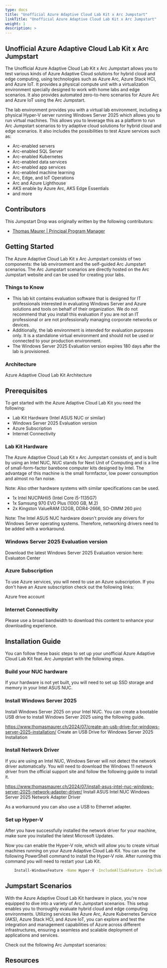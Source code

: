 ```yaml
---
type: docs
title: "Unofficial Azure Adaptive Cloud Lab Kit x Arc Jumpstart"
linkTitle: "Unofficial Azure Adaptive Cloud Lab Kit x Arc Jumpstart"
weight: 1
description: >
---
```


## Unofficial Azure Adaptive Cloud Lab Kit x Arc Jumpstart

The Unofficial Azure Adaptive Cloud Lab Kit x Arc Jumpstart allows you to test various kinds of Azure Adaptive Cloud solutions for hybrid cloud and edge computing, using technologies such as Azure Arc, Azure Stack HCI, and Azure IoT. It provides a physical compute unit with a virtualization environment specially designed to work with home labs and edge scenarios. It also provides automated zero-to-hero scenarios for Azure Arc and Azure IoT using the Arc Jumpstart.

The lab environment provides you with a virtual lab environment, including a physical Hyper-V server running Windows Server 2025 which allows you to run virtual machines. This allows you to leverage this as a platform to run Arc Jumpstart scenarios to try adaptive cloud solutions for hybrid cloud and edge scenarios. It also includes the possibilities to test Azure services such as:

- Arc-enabled servers
- Arc-enabled SQL Server
- Arc-enabled Kubernetes
- Arc-enabled data services
- Arc-enabled app services
- Arc-enabled machine learning
- Arc, Edge, and IoT Operations
- Arc and Azure Lighthouse
- AKS enable by Azure Arc, AKS Edge Essentials
- and more

## Contributors

This Jumpstart Drop was originally written by the following contributors:

- [Thomas Maurer | Principal Program Manager](https://www.linkedin.com/in/thomasmaurer2)

## Getting Started

The Azure Adaptive Cloud Lab Kit x Arc Jumpstart consists of two components: the lab environment and the self-guided Arc Jumpstart scenarios. The Arc Jumpstart scenarios are directly hosted on the Arc Jumpstart website and can be used for creating your labs.

### Things to Know 

- This lab kit contains evaluation software that is designed for IT professionals interested in evaluating Windows Server and Azure solutions and tools on behalf of their organization. We do not recommend that you install this evaluation if you are not an IT professional or are not professionally managing corporate networks or devices.
- Additionally, the lab environment is intended for evaluation purposes only. It is a standalone virtual environment and should not be used or connected to your production environment.
- The Windows Server 2025 Evaluation version expires 180 days after the lab is provisioned.

### Architecture

Azure Adaptive Cloud Lab Kit Architecture

## Prerequisites

To get started with the Azure Adaptive Cloud Lab Kit you need the following:

- Lab Kit Hardware (Intel ASUS NUC or similar)
- Windows Server 2025 Evaluation version
- Azure Subscription
- Internet Connectivity

### Lab Kit Hardware

The Azure Adaptive Cloud Lab Kit x Arc Jumpstart consists of, and is built by using an Intel NUC, NUC stands for Next Unit of Computing and is a line of small-form-factor barebone computer kits designed by Intel. The advantage of this machine is the small formfactor, low power consumption and almost no fan noise.

Note: Also other hardware systems with similar specifications can be used.

- 1x Intel NUCPAHIi5 (Intel Core i5-1135G7)
- 1x Samsung 970 EVO Plus (1000 GB, M.2)
- 2x Kingston ValueRAM (32GB, DDR4-2666, SO-DIMM 260 pin)

Note: The Intel ASUS NUC hardware doesn't provide any drivers for Windows Server operating systems. Therefore, networking drivers need to be added with a workaround.

### Windows Server 2025 Evaluation version

Download the latest Windows Server 2025 Evaluation version here: Evaluaton Center

### Azure Subscription

To use Azure services, you will need to use an Azure subscription. If you don't have an Azure subscription check out the following links:

Azure free account

### Internet Connectivity

Please use a broad bandwidth to download this content to enhance your downloading experience.

## Installation Guide

You can follow these basic steps to set up your unofficial Azure Adaptive Cloud Lab Kit feat. Arc Jumpstart with the following steps.

### Build your NUC hardware

If your hardware is not yet built, you will need to set up SSD storage and memory in your Intel ASUS NUC.

### Install Windows Server 2025

Install Windows Server 2025 on your Intel NUC. You can create a bootable USB drive to install Windows Server 2025 using the following guide.

https://www.thomasmaurer.ch/2024/07/create-an-usb-drive-for-windows-server-2025-installation/
Create an USB Drive for Windows Server 2025 Installation

### Install Network Driver

If you are using an Intel NUC, Windows Server will not detect the network driver automatically. You will need to download the Windows 11 network driver from the official support site and follow the following guide to install it.

https://www.thomasmaurer.ch/2024/07/install-asus-intel-nuc-windows-server-2025-network-adapter-driver/
Install ASUS Intel NUC Windows Server 2025 Network Adapter Driver

As a workaround you can also use a USB to Ethernet adapter.

### Set up Hyper-V

After you have successfully installed the network driver for your machine, make sure you installed the latest Microsoft Updates.

Now you can enable the Hyper-V role, which will allow you to create virtual machines running on your Azure Adaptive Cloud Lab Kit. You can use the following PowerShell command to install the Hyper-V role. After running this command you will need to restart your Lab Kit.

```sh
    Install-WindowsFeature -Name Hyper-V -IncludeAllSubFeature -IncludeManagementTools
```

## Jumpstart Scenarios

With the Azure Adaptive Cloud Lab Kit hardware in place, you're now equipped to dive into a variety of Arc Jumpstart scenarios. This setup enables you to thoroughly evaluate hybrid cloud and edge computing environments. Utilizing services like Azure Arc, Azure Kubernetes Service (AKS), Azure Stack HCI, and Azure IoT, you can explore and test the integration and management capabilities of Azure across different infrastructures, ensuring a seamless and scalable deployment of applications and services.

Check out the following Arc Jumpstart scenarios:

## Resources
